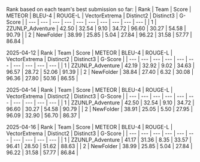 Rank based on each team's best submission so far:
| Rank | Team | Score | METEOR | BLEU-4 | ROUGE-L | VectorExtrema | Distinct2 | Distinct3 | G-Score |
| --- | --- | --- | --- | --- | --- | --- | --- | --- | --- |
| 1 | ZZUNLP_Adventure | 42.50 | 32.54 | 9.10 | 34.72 | 96.60 | 30.27 | 54.58 | 90.79 |
| 2 | NewFolder | 38.99 | 25.85 | 5.04 | 27.84 | 96.22 | 31.58 | 57.77 | 86.84 |


2025-04-12
| Rank | Team | Score | METEOR | BLEU-4 | ROUGE-L | VectorExtrema | Distinct2 | Distinct3 | G-Score |
| --- | --- | --- | --- | --- | --- | --- | --- | --- | --- |
| 1 | ZZUNLP_Adventure | 42.19 | 32.92 | 9.02 | 34.63 | 96.57 | 28.72 | 52.06 | 91.39 |
| 2 | NewFolder | 38.84 | 27.40 | 6.32 | 30.08 | 96.36 | 27.80 | 50.16 | 86.55 |


2025-04-14
| Rank | Team | Score | METEOR | BLEU-4 | ROUGE-L | VectorExtrema | Distinct2 | Distinct3 | G-Score |
| --- | --- | --- | --- | --- | --- | --- | --- | --- | --- |
| 1 | ZZUNLP_Adventure | 42.50 | 32.54 | 9.10 | 34.72 | 96.60 | 30.27 | 54.58 | 90.79 |
| 2 | NewFolder | 38.91 | 25.05 | 5.50 | 27.95 | 96.09 | 32.90 | 56.70 | 86.37 |


2025-04-16
| Rank | Team | Score | METEOR | BLEU-4 | ROUGE-L | VectorExtrema | Distinct2 | Distinct3 | G-Score |
| --- | --- | --- | --- | --- | --- | --- | --- | --- | --- |
| 1 | ZZUNLP_Adventure | 41.17 | 31.36 | 8.35 | 33.57 | 96.41 | 28.50 | 51.62 | 88.63 |
| 2 | NewFolder | 38.99 | 25.85 | 5.04 | 27.84 | 96.22 | 31.58 | 57.77 | 86.84 |